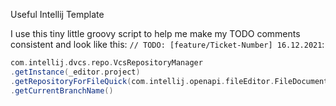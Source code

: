 Useful Intellij Template

I use this tiny little groovy script to help me make my TODO comments consistent and look like this: `// TODO: [feature/Ticket-Number] 16.12.2021`:

```groovy
com.intellij.dvcs.repo.VcsRepositoryManager
.getInstance(_editor.project)
.getRepositoryForFileQuick(com.intellij.openapi.fileEditor.FileDocumentManager.getInstance().getFile(_editor.document))
.getCurrentBranchName()
```
